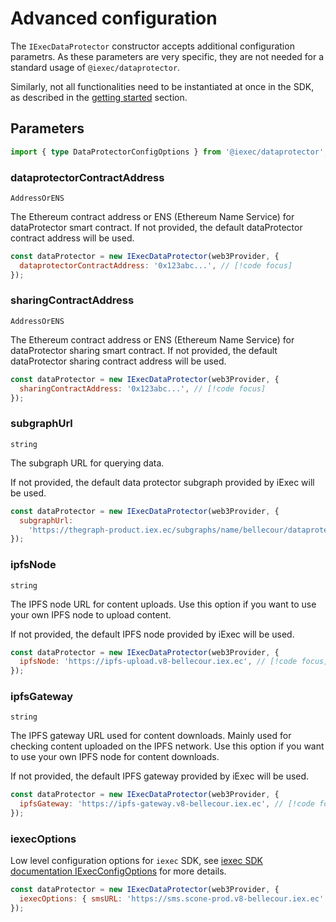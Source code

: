 # Advanced configuration

The `IExecDataProtector` constructor accepts additional configuration parametrs.
As these parameters are very specific, they are not needed for a standard usage
of `@iexec/dataprotector`.

Similarly, not all functionalities need to be instantiated at once in the SDK,
as described in the [getting started](../getting-started.md#instantiate-sdk)
section.

## Parameters

```ts twoslash
import { type DataProtectorConfigOptions } from '@iexec/dataprotector';
```

### dataprotectorContractAddress

`AddressOrENS`

The Ethereum contract address or ENS (Ethereum Name Service) for dataProtector
smart contract. If not provided, the default dataProtector contract address will
be used.

```js
const dataProtector = new IExecDataProtector(web3Provider, {
  dataprotectorContractAddress: '0x123abc...', // [!code focus]
});
```

### sharingContractAddress

`AddressOrENS`

The Ethereum contract address or ENS (Ethereum Name Service) for dataProtector
sharing smart contract. If not provided, the default dataProtector sharing
contract address will be used.

```js
const dataProtector = new IExecDataProtector(web3Provider, {
  sharingContractAddress: '0x123abc...', // [!code focus]
});
```

### subgraphUrl

`string`

The subgraph URL for querying data.

If not provided, the default data protector subgraph provided by iExec will be
used.

```js
const dataProtector = new IExecDataProtector(web3Provider, {
  subgraphUrl:
    'https://thegraph-product.iex.ec/subgraphs/name/bellecour/dataprotector', // [!code focus]
});
```

### ipfsNode

`string`

The IPFS node URL for content uploads. Use this option if you want to use your
own IPFS node to upload content.

If not provided, the default IPFS node provided by iExec will be used.

```js
const dataProtector = new IExecDataProtector(web3Provider, {
  ipfsNode: 'https://ipfs-upload.v8-bellecour.iex.ec', // [!code focus]
});
```

### ipfsGateway

`string`

The IPFS gateway URL used for content downloads. Mainly used for checking
content uploaded on the IPFS network. Use this option if you want to use your
own IPFS node for content downloads.

If not provided, the default IPFS gateway provided by iExec will be used.

```js
const dataProtector = new IExecDataProtector(web3Provider, {
  ipfsGateway: 'https://ipfs-gateway.v8-bellecour.iex.ec', // [!code focus]
});
```

### iexecOptions

Low level configuration options for `iexec` SDK, see
[iexec SDK documentation IExecConfigOptions](https://github.com/iExecBlockchainComputing/iexec-sdk/blob/master/docs/interfaces/internal_.IExecConfigOptions.md)
for more details.

```js
const dataProtector = new IExecDataProtector(web3Provider, {
  iexecOptions: { smsURL: 'https://sms.scone-prod.v8-bellecour.iex.ec' }, // [!code focus]
});
```
